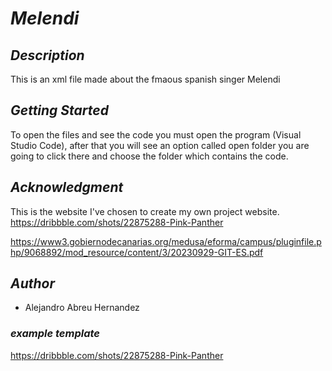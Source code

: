 # ***Melendi***
## *Description*
This is an xml file made about the fmaous spanish singer Melendi
## *Getting Started* 
To open the files and see the code you must open the program (Visual Studio Code), after that you will see an option called open folder you are going to click there and choose the folder which contains the code.
## *Acknowledgment*
  This is the website I've chosen to create my own project website.
  https://dribbble.com/shots/22875288-Pink-Panther
 
 https://www3.gobiernodecanarias.org/medusa/eforma/campus/pluginfile.php/9068892/mod_resource/content/3/20230929-GIT-ES.pdf

 
## *Author*
 - Alejandro Abreu Hernandez 

### *example template*
  https://dribbble.com/shots/22875288-Pink-Panther
